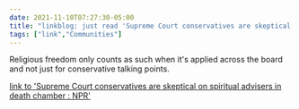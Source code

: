 ```yaml
---
date: 2021-11-10T07:27:30-05:00
title: "linkblog: just read 'Supreme Court conservatives are skeptical on spiritual advisers in death chamber : NPR'"
tags: ["link","Communities"]
---
```

Religious freedom only counts as such when it's applied across the board and not just for conservative talking points.
 
[link to 'Supreme Court conservatives are skeptical on spiritual advisers in death chamber : NPR'](https://www.npr.org/2021/11/09/1054028425/supreme-court-conservatives-are-skeptical-on-spiritual-advisers-in-death-chamber)
